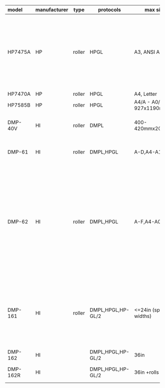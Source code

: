 
| model   | manufacturer | type   | protocols | max size   | scale     | axis                | notes                                                                                                   |
| :------ | :----------- | ------ | --------- | ---------- | --------- | ------------------- | ------------------------------------------------------------------------------------------------------- |
| HP7475A | HP           | roller | HPGL      | A3, ANSI A | 0.02488mm | XRYU(A4) / XDYR(A3) | Paper size chosen with switches in back and front. Axis direction changes depending on if it's A4 or A3 |
| HP7470A | HP           | roller | HPGL      | A4, Letter | 0.025mm   | XDYR                |                                                                                                         |
| HP7585B | HP | roller | HPGL | A4/A - A0/E 927x1190mm| 0.025mm | | 
| DMP-40V | HI | roller | DMPL | 400-420mmx2000mm | 0.1mm, 0.001in, 0.005in | | Has motorized blade rotation | 
| DMP-61 | HI | roller | DMPL,HPGL | A-D,A4-A1 | 0.001in 0.005in 0.1mm 0.025mm  | related to small/large chart option |  | 
| DMP-62 | HI | roller | DMPL,HPGL | A-F,A4-A0,B1 | 0.001in 0.005in 0.1mm 0.025mm  | varies | Axis direction depends on small chart/large chart option. Origin and axis direction in HPGL mode differs from DMPL. HPGL origin in center. | 
| DMP-161 | HI | roller | DMPL,HPGL,HP-GL/2 | <=24in (specific widths) | 0.001in 0.005in 0.1mm 0.025mm | varies | axis direction varies depending on size, but might be possible to configure fixed corner. |
| DMP-162 | HI | | DMPL,HPGL,HP-GL/2 | 36in | |  varies |
| DMP-162R | HI | | DMPL,HPGL,HP-GL/2 | 36in +rolls | | varies | Supports paper rolls.